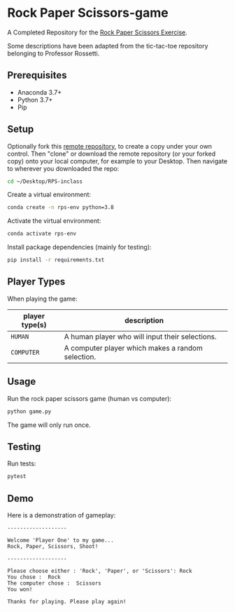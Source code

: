 # Rock Paper Scissors-game

A Completed Repository for the [Rock Paper Scissors Exercise](https://github.com/prof-rossetti/intro-to-python/blob/main/exercises/rock-paper-scissors/README.md).

Some descriptions have been adapted from the tic-tac-toe repository belonging to Professor Rossetti.

## Prerequisites

  + Anaconda 3.7+
  + Python 3.7+
  + Pip

## Setup

Optionally fork this [remote repository](https://github.com/beckyfernez/RPS-inclass), to create a copy under your own control. Then "clone" or download the remote repository (or your forked copy) onto your local computer, for example to your Desktop. Then navigate to wherever you downloaded the repo:

```sh
cd ~/Desktop/RPS-inclass
```

Create a virtual environment:

```sh
conda create -n rps-env python=3.8
```

Activate the virtual environment:

```sh
conda activate rps-env
```

Install package dependencies (mainly for testing):

```sh
pip install -r requirements.txt
```

## Player Types

When playing the game:

player type(s) | description
--- | ---
`HUMAN` | A human player who will input their selections.
`COMPUTER` | A computer player which makes a random selection.

## Usage

Run the rock paper scissors game (human vs computer):

```sh
python game.py
```
The game will only run once.

## Testing

Run tests:

```sh
pytest
```

## Demo

Here is a demonstration of gameplay:

```
-------------------

Welcome 'Player One' to my game...
Rock, Paper, Scissors, Shoot!

-------------------

Please choose either : 'Rock', 'Paper', or 'Scissors': Rock
You chose :  Rock
The computer chose :  Scissors
You won!

Thanks for playing. Please play again!
```